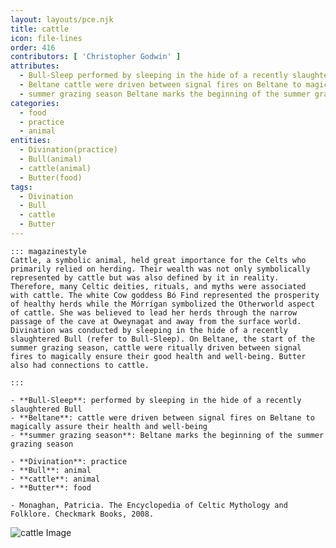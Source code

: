 ```yaml
---
layout: layouts/pce.njk
title: cattle
icon: file-lines
order: 416
contributors: [ 'Christopher Godwin' ]
attributes:
  - Bull-Sleep performed by sleeping in the hide of a recently slaughtered Bull
  - Beltane cattle were driven between signal fires on Beltane to magically assure their health and well-being
  - summer grazing season Beltane marks the beginning of the summer grazing season
categories:
  - food
  - practice
  - animal
entities:
  - Divination(practice)
  - Bull(animal)
  - cattle(animal)
  - Butter(food)
tags:
  - Divination
  - Bull
  - cattle
  - Butter
---
```

``` tab [group1:Info]
::: magazinestyle
Cattle, a symbolic animal, held great importance for the Celts who primarily relied on herding. Their wealth was not only symbolically represented by cattle but was also defined by it in reality. Therefore, many Celtic deities, rituals, and myths were associated with cattle. The white Cow goddess Bó Find represented the prosperity of healthy herds while the Mórrígan symbolized the Otherworld aspect of cattle. She was believed to lead her herds through the narrow passage of the cave at Oweynagat and away from the surface world. Divination was conducted by sleeping in the hide of a recently slaughtered Bull (refer to Bull-Sleep). On Beltane, the start of the summer grazing season, cattle were ritually driven between signal fires to magically ensure their good health and well-being. Butter also had connections to cattle.

:::
```
``` tab [group1:Attributes]
- **Bull-Sleep**: performed by sleeping in the hide of a recently slaughtered Bull
- **Beltane**: cattle were driven between signal fires on Beltane to magically assure their health and well-being
- **summer grazing season**: Beltane marks the beginning of the summer grazing season
```
``` tab [group1:Entities]
- **Divination**: practice
- **Bull**: animal
- **cattle**: animal
- **Butter**: food
```
``` tab [group1:Sources]
- Monaghan, Patricia. The Encyclopedia of Celtic Mythology and Folklore. Checkmark Books, 2008.
```
![cattle Image](https://upload.wikimedia.org/wikipedia/commons/thumb/8/8c/Cow_%28Fleckvieh_breed%29_Oeschinensee_Slaunger_2009-07-07.jpg/1200px-Cow_%28Fleckvieh_breed%29_Oeschinensee_Slaunger_2009-07-07.jpg)
